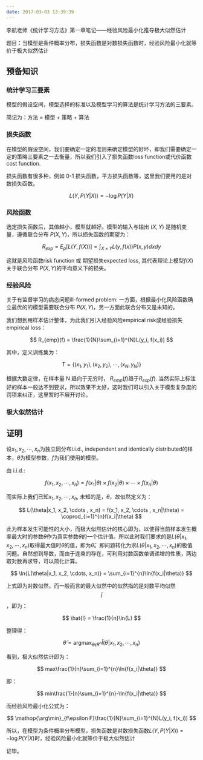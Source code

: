 ```yaml
---
date: 2017-03-03 13:39:39
---
```



李航老师《统计学习方法》第一章笔记——经验风险最小化推导极大似然估计

题目：当模型是条件概率分布，损失函数是对数损失函数时，经验风险最小化就等价于极大似然估计

## 预备知识

### 统计学习三要素

模型的假设空间，模型选择的标准以及模型学习的算法是统计学习方法的三要素。

简记为：方法 = 模型 + 策略 + 算法



### 损失函数

在模型的假设空间，我们要确定一定的准则来确定模型的好坏，即我们需要确定一定的策略三要素之一去衡量，所以我们引入了损失函数loss function或代价函数cost function.

损失函数有很多种，例如 0-1 损失函数，平方损失函数等，这里我们要用的是对数损失函数。

$$
L(Y, P(Y | X)) = - \log P(Y | X)
$$


### 风险函数

选定损失函数后，其值越小，模型就越好。模型的输入与输出 $(X, Y)$ 是随机变量，遵循联合分布 $P(X, Y)$，所以损失函数的期望为：

$$
R_{exp} = E_p[L(Y, f(X))] = \int_{X \times Y} L(y, f(x))P(x, y)dxdy
$$

这就是风险函数risk function 或 期望损失expected loss, 其代表理论上模型$f(X)$ 关于联合分布 $P(X, Y)$的平均意义下的损失。



### 经验风险

关于有监督学习的病态问题ill-formed problem: 一方面，根据最小化风险函数确立最优的的模型需要联合分布 $P(X, Y)$，另一方面此联合分布又是未知的。

我们想到用样本估计整体，为此我们引入经验风险empirical risk或经验损失empirical loss：

$$
R_{emp}(f) = \frac{1}{N}\sum_{i=1}^{N}L(y_i, f(x_i))
$$

其中，定义训练集为：

$$
T = \{(x_1, y_1), (x_2, y_2), \cdots , (x_N, y_N)\}
$$

根据大数定律，在样本量 N 趋向于无穷时， $R_{emp}(f)$趋于$R_{exp}(f)$. 当然实际上标注好的样本一般达不到要求，所以效果不太好，这时我们可以引入关于模型复杂度的罚项来纠正，这里暂时不展开讨论。


### 极大似然估计


## 证明

设$x_1, x_2, \cdots , x_n$为独立同分布i.i.d., independent and identically distributed的样本，$\theta$为模型参数，$f$为我们使用的模型。

由 i.i.d.:

$$
f(x_1, x_2, \cdots, x_n) = f(x_1|\theta)\times f(x_2|\theta)\times \cdots \times f(x_n|\theta)
$$

而实际上我们已知$x_1, x_2, \cdots , x_n$, 未知的是，$\theta$，故似然定义为：

$$
L(\theta|x_1, x_2, \cdots , x_n) = f(x_1, x_2, \cdots , x_n|\theta) = \coprod_{i=1}^{n}f(x_i|\theta)
$$

此为样本发生可能性的大小，而极大似然估计的核心即为，以使得当前样本发生概率最大时的参数$\hat{\theta}$作为真实参数$\theta$的一个估计值。所以此时我们要求的是$L(\theta|x_1, x_2, \cdots , x_n)$取得最大值时$\theta$的值，即为$\hat{\theta}$。即问题转化为求$L(\theta|x_1, x_2, \cdots , x_n)$的极值问题。自然想到导数，而由于连乘的存在，可利用对数函数单调递增的性质，两边取对数再求导，可以简化计算。

$$
\ln{L(\theta|x_1, x_2, \cdots, x_n)} = \sum_{i=1}^{n}\ln{f(x_i|\theta)}
$$

上式即为对数似然，而一般而言的最大似然中的似然指的是对数平均似然$$\hat{l}$$，即为：

$$
\hat{l} = \frac{1}{n}\ln{L}
$$

整理得：

$$
\hat{\theta} = \mathop{\arg\max}_{\theta\epsilon R^n}\hat{l}(\theta|x_1, x_2, \cdots, x_n)
$$

看到，极大似然估计即为：

$$
max\frac{1}{n}\sum_{i=1}^{n}\ln{f(x_i|\theta)}
$$

即：

$$
min\frac{1}{n}\sum_{i=1}^{n}-\ln{f(x_i|\theta)}
$$

而经验风险最小化公式为：

$$
\mathop{\arg\min}_{f\epsilon F}\frac{1}{N}\sum_{i=1}^{N}L(y_i, f(x_i))
$$

所以，在模型为条件概率分布模型，损失函数是对数损失函数$L(Y, P(Y | X)) = - \log P(Y | X)$时，经验风险最小化就等价于极大似然估计

证毕。



